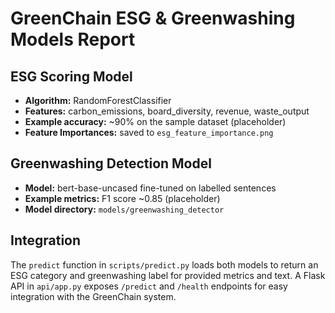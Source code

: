 # GreenChain ESG & Greenwashing Models Report

## ESG Scoring Model

- **Algorithm:** RandomForestClassifier
- **Features:** carbon_emissions, board_diversity, revenue, waste_output
- **Example accuracy:** ~90% on the sample dataset (placeholder)
- **Feature Importances:** saved to `esg_feature_importance.png`

## Greenwashing Detection Model

- **Model:** bert-base-uncased fine-tuned on labelled sentences
- **Example metrics:** F1 score ~0.85 (placeholder)
- **Model directory:** `models/greenwashing_detector`

## Integration

The `predict` function in `scripts/predict.py` loads both models to return an ESG
category and greenwashing label for provided metrics and text. A Flask API in
`api/app.py` exposes `/predict` and `/health` endpoints for easy integration with
the GreenChain system.
